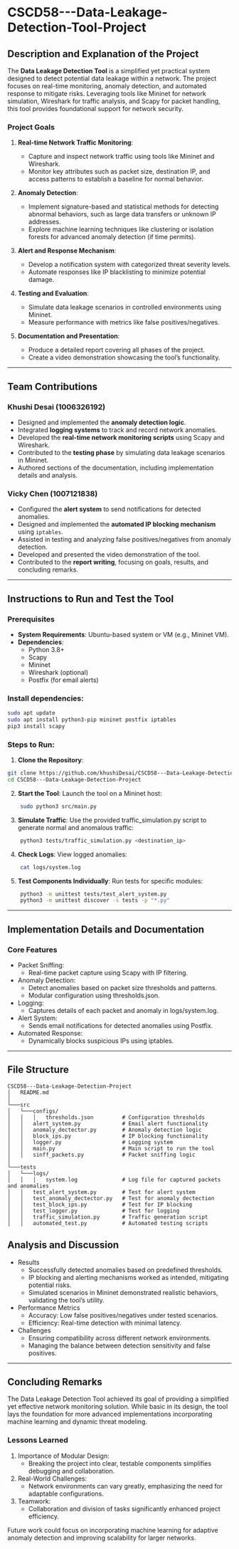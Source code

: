 # **CSCD58---Data-Leakage-Detection-Tool-Project**

## **Description and Explanation of the Project**

The **Data Leakage Detection Tool** is a simplified yet practical system designed to detect potential data leakage within a network. The project focuses on real-time monitoring, anomaly detection, and automated response to mitigate risks. Leveraging tools like Mininet for network simulation, Wireshark for traffic analysis, and Scapy for packet handling, this tool provides foundational support for network security.


### **Project Goals**
1. **Real-time Network Traffic Monitoring**:
   - Capture and inspect network traffic using tools like Mininet and Wireshark.
   - Monitor key attributes such as packet size, destination IP, and access patterns to establish a baseline for normal behavior.
   
2. **Anomaly Detection**:
   - Implement signature-based and statistical methods for detecting abnormal behaviors, such as large data transfers or unknown IP addresses.
   - Explore machine learning techniques like clustering or isolation forests for advanced anomaly detection (if time permits).

3. **Alert and Response Mechanism**:
   - Develop a notification system with categorized threat severity levels.
   - Automate responses like IP blacklisting to minimize potential damage.

4. **Testing and Evaluation**:
   - Simulate data leakage scenarios in controlled environments using Mininet.
   - Measure performance with metrics like false positives/negatives.

5. **Documentation and Presentation**:
   - Produce a detailed report covering all phases of the project.
   - Create a video demonstration showcasing the tool’s functionality.

---

## **Team Contributions**

### **Khushi Desai** (1006326192)
- Designed and implemented the **anomaly detection logic**.
- Integrated **logging systems** to track and record network anomalies.
- Developed the **real-time network monitoring scripts** using Scapy and Wireshark.
- Contributed to the **testing phase** by simulating data leakage scenarios in Mininet.
- Authored sections of the documentation, including implementation details and analysis.

### **Vicky Chen** (1007121838)
- Configured the **alert system** to send notifications for detected anomalies.
- Designed and implemented the **automated IP blocking mechanism** using `iptables`.
- Assisted in testing and analyzing false positives/negatives from anomaly detection.
- Developed and presented the video demonstration of the tool.
- Contributed to the **report writing**, focusing on goals, results, and concluding remarks.

---

## **Instructions to Run and Test the Tool**

### **Prerequisites**
- **System Requirements**: Ubuntu-based system or VM (e.g., Mininet VM).
- **Dependencies**:
  - Python 3.8+
  - Scapy
  - Mininet
  - Wireshark (optional)
  - Postfix (for email alerts)

### **Install dependencies**:
```bash
sudo apt update
sudo apt install python3-pip mininet postfix iptables
pip3 install scapy
```

### **Steps to Run**:
1. **Clone the Repository**:
```bash
git clone https://github.com/khushiDesai/CSCD58---Data-Leakage-Detection-Project.git
cd CSCD58---Data-Leakage-Detection-Project
```

2. **Start the Tool**: Launch the tool on a Mininet host:
```bash
    sudo python3 src/main.py
```

3. **Simulate Traffic**: Use the provided traffic_simulation.py script to generate normal and anomalous traffic:
```bash
    python3 tests/traffic_simulation.py <destination_ip>
```

4. **Check Logs**: View logged anomalies:
```bash
    cat logs/system.log
```

5. **Test Components Individually**: Run tests for specific modules:
```bash
    python3 -m unittest tests/test_alert_system.py
    python3 -m unittest discover -s tests -p "*.py"
```

---

## **Implementation Details and Documentation**

### **Core Features**
- Packet Sniffing:
    - Real-time packet capture using Scapy with IP filtering.
- Anomaly Detection:
    - Detect anomalies based on packet size thresholds and patterns.
    - Modular configuration using thresholds.json.
- Logging:
    - Captures details of each packet and anomaly in logs/system.log.
- Alert System:
    - Sends email notifications for detected anomalies using Postfix.
- Automated Response:
    - Dynamically blocks suspicious IPs using iptables.

---

## **File Structure**
```
CSCD58---Data-Leakage-Detection-Project
│   README.md 
│
└───src
│   └───configs/
│   │   │   thresholds.json         # Configuration thresholds
│   │   alert_system.py             # Email alert functionality
│   │   anomaly_dectector.py        # Anomaly detection logic
│   │   block_ips.py                # IP blocking functionality
│   │   logger.py                   # Logging system
│   │   main.py                     # Main script to run the tool
│   │   sinff_packets.py            # Packet sniffing logic
│   
└───tests
│   └───logs/
│   │   │   system.log              # Log file for captured packets and anomalies
│   │   test_alert_system.py        # Test for alert system
│   │   test_anomaly_dectector.py   # Test for anomaly dectection
│   │   test_block_ips.py           # Test for IP blocking
│   │   test_logger.py              # Test for logging
│   │   traffic_simulation.py       # Traffic generation script
│   │   automated_test.py           # Automated testing scripts

```

## **Analysis and Discussion**
- Results
    - Successfully detected anomalies based on predefined thresholds.
    - IP blocking and alerting mechanisms worked as intended, mitigating potential risks.
    - Simulated scenarios in Mininet demonstrated realistic behaviors, validating the tool’s utility.
- Performance Metrics
    - Accuracy: Low false positives/negatives under tested scenarios.
    - Efficiency: Real-time detection with minimal latency.
- Challenges
    - Ensuring compatibility across different network environments.
    - Managing the balance between detection sensitivity and false positives.

---

## **Concluding Remarks**
The Data Leakage Detection Tool achieved its goal of providing a simplified yet effective network monitoring solution. While basic in its design, the tool lays the foundation for more advanced implementations incorporating machine learning and dynamic threat modeling.

### **Lessons Learned**
1. Importance of Modular Design:
    - Breaking the project into clear, testable components simplifies debugging and collaboration.
2. Real-World Challenges:
    - Network environments can vary greatly, emphasizing the need for adaptable configurations.
3. Teamwork:
    - Collaboration and division of tasks significantly enhanced project efficiency.

Future work could focus on incorporating machine learning for adaptive anomaly detection and improving scalability for larger networks.

